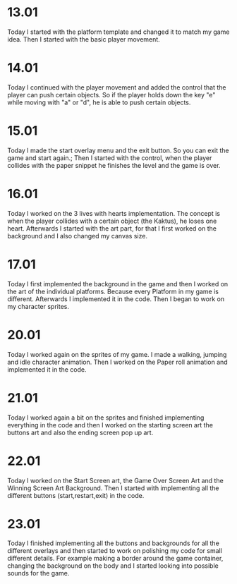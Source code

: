 # 13.01
  Today I started with the platform template and changed it to match my game idea. Then I started with the basic player movement. 
# 14.01 
  Today I continued with the player movement and added the control that the player can push certain objects. 
  So if the player holds down the key "e" while moving with "a" or "d", he is able to push certain objects.
# 15.01 
  Today I made the start overlay menu and the exit button. So you can exit the game and start again.; 
  Then I started with the control, when the player collides with the paper snippet he finishes the level and the game is over. 
# 16.01
  Today I worked on the 3 lives with hearts implementation. The concept is when the player collides with a certain object (the Kaktus), he loses one heart. 
  Afterwards I started with the art part, for that I first worked on the background and I also changed my canvas size. 
# 17.01
  Today I first implemented the background in the game and then I worked on the art of the individual platforms. Because every Platform in my game is different. 
  Afterwards I implemented it in the code. Then I began to work on my character sprites. 
# 20.01 
  Today I worked again on the sprites of my game. I made a walking, jumping and idle character animation. Then I worked on the Paper roll animation and implemented it in the code. 
# 21.01 
  Today I worked again a bit on the sprites and finished implementing everything in the code and then I worked on the starting screen art the buttons art and also the ending screen pop up art. 
# 22.01 
  Today I worked on the Start Screen art, the Game Over Screen Art and the Winning Screen Art Background. Then I started with implementing all the different buttons (start,restart,exit) in the code. 
# 23.01 
  Today I finished implementing all the buttons and backgrounds for all the different overlays and then started to work on polishing my code for small different details. For example making a border around the game container, changing the background on the body and I started looking into possible sounds for the game. 
